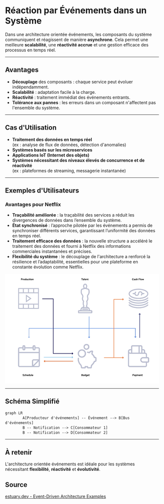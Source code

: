 # Réaction par Événements dans un Système

Dans une architecture orientée événements, les composants du système communiquent et réagissent de manière **asynchrone**. Cela permet une meilleure **scalabilité**, une **réactivité accrue** et une gestion efficace des processus en temps réel.

---

## Avantages

- **Découplage** des composants : chaque service peut évoluer indépendamment.
- **Scalabilité** : adaptation facile à la charge.
- **Réactivité** : traitement immédiat des événements entrants.
- **Tolérance aux pannes** : les erreurs dans un composant n'affectent pas l'ensemble du système.

---

## Cas d'Utilisation

- **Traitement des données en temps réel**  
    (ex : analyse de flux de données, détection d'anomalies)
- **Systèmes basés sur les microservices**
- **Applications IoT (Internet des objets)**
- **Systèmes nécessitant des niveaux élevés de concurrence et de réactivité**  
    (ex : plateformes de streaming, messagerie instantanée)

---

## Exemples d'Utilisateurs


### Avantages pour Netflix

- **Traçabilité améliorée** : la traçabilité des services a réduit les divergences de données dans l’ensemble du système.
- **État synchronisé** : l’approche pilotée par les événements a permis de synchroniser différents services, garantissant l’uniformité des données en temps réel.
- **Traitement efficace des données** : la nouvelle structure a accéléré le traitement des données et fourni à Netflix des informations commerciales instantanées et précises.
- **Flexibilité du système** : le découplage de l'architecture a renforcé la résilience et l’adaptabilité, essentielles pour une plateforme en constante évolution comme Netflix.


![Architecture orientée événements chez Netflix](image_netflix.png)

---

## Schéma Simplifié

```mermaid
graph LR
        A[Producteur d'événements] -- Événement --> B[Bus d'événements]
        B -- Notification --> C[Consommateur 1]
        B -- Notification --> D[Consommateur 2]
```

---

## À retenir

L'architecture orientée événements est idéale pour les systèmes nécessitant **flexibilité**, **réactivité** et **évolutivité**.

## Source

[estuary.dev - Event-Driven Architecture Examples](https://estuary.dev/blog/event-driven-architecture-examples/)